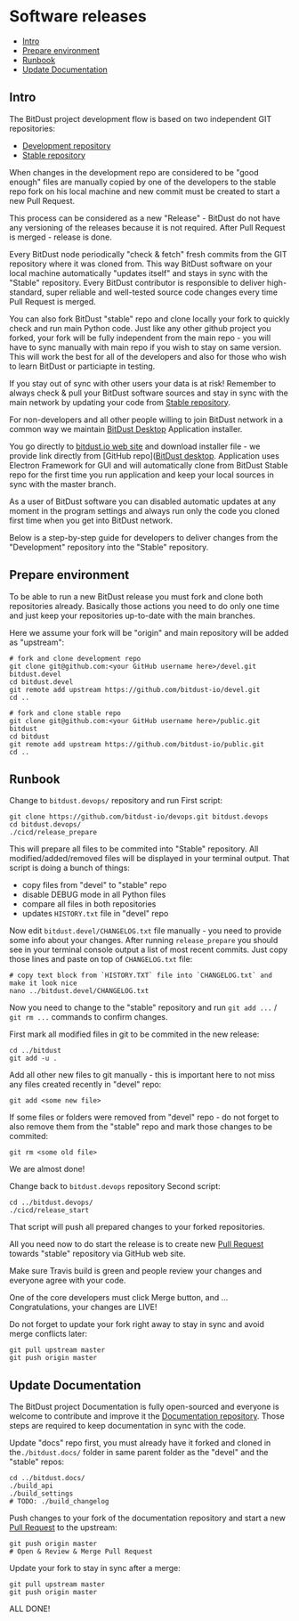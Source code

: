 # Software releases

* [Intro](#intro)
* [Prepare environment](#prepare-environment)
* [Runbook](#runbook)
* [Update Documentation](#update-documentation)


## Intro

The BitDust project development flow is based on two independent GIT repositories:

* [Development repository](https://github.com/bitdust-io/devel)
* [Stable repository](https://github.com/bitdust-io/public)


When changes in the development repo are considered to be "good enough" files are manually copied by one of the developers to the stable repo fork on his local machine and new commit must be created to start a new Pull Request.

This process can be considered as a new "Release" - BitDust do not have any versioning of the releases because it is not required. After Pull Request is merged - release is done.

Every BitDust node periodically "check & fetch" fresh commits from the GIT repository where it was cloned from.
This way BitDust software on your local machine automatically "updates itself" and stays in sync with the "Stable" repository. Every BitDust contributor is responsible to deliver high-standard, super reliable and well-tested source code changes every time Pull Request is merged.

You can also fork BitDust "stable" repo and clone locally your fork to quickly check and run main Python code. Just like any other github project you forked, your fork will be fully independent from the main repo - you will have to sync manually with main repo if you wish to stay on same version. This will work the best for all of the developers and also for those who wish to learn BitDust or particiapte in testing.

If you stay out of sync with other users your data is at risk! Remember to always check & pull your BitDust software sources and stay in sync with the main network by updating your code from [Stable repository](https://github.com/bitdust-io/public).

For non-developers and all other people willing to join BitDust network in a common way we maintain [BitDust Desktop](https://github.com/bitdust-io/desktop/releases) Application installer.

You go directly to [bitdust.io web site](https://bitdust.io) and download installer file - we provide link directly from [GitHub repo]([BitDust desktop](https://github.com/bitdust-io/desktop/). Application uses Electron Framework for GUI and will automatically clone from BitDust Stable repo for the first time you run application and keep your local sources in sync with the master branch.

As a user of BitDust software you can disabled automatic updates at any moment in the program settings and always run only the code you cloned first time when you get into BitDust network.

Below is a step-by-step guide for developers to deliver changes from the "Development" repository into the "Stable" repository.



## Prepare environment

To be able to run a new BitDust release you must fork and clone both repositories already.
Basically those actions you need to do only one time and just keep your repositories up-to-date with the main branches.

Here we assume your fork will be "origin" and main repository will be added as "upstream":

    # fork and clone development repo
    git clone git@github.com:<your GitHub username here>/devel.git bitdust.devel
    cd bitdust.devel
    git remote add upstream https://github.com/bitdust-io/devel.git
    cd ..

    # fork and clone stable repo
    git clone git@github.com:<your GitHub username here>/public.git bitdust
    cd bitdust
    git remote add upstream https://github.com/bitdust-io/public.git
    cd ..



## Runbook

Change to `bitdust.devops/` repository and run First script:

    git clone https://github.com/bitdust-io/devops.git bitdust.devops
    cd bitdust.devops/
    ./cicd/release_prepare


This will prepare all files to be commited into "Stable" repository.
All modified/added/removed files will be displayed in your terminal output. That script is doing a bunch of things:

* copy files from "devel" to "stable" repo
* disable DEBUG mode in all Python files
* compare all files in both repositories
* updates `HISTORY.txt` file in "devel" repo


Now edit `bitdust.devel/CHANGELOG.txt` file manually - you need to provide some info about your changes.
After running `release_prepare` you should see in your terminal console output a list of most recent commits.
Just copy those lines and paste on top of `CHANGELOG.txt` file:

    # copy text block from `HISTORY.TXT` file into `CHANGELOG.txt` and make it look nice
    nano ../bitdust.devel/CHANGELOG.txt


Now you need to change to the "stable" repository and run `git add ...` / `git rm ...` commands to confirm changes.

First mark all modified files in git to be commited in the new release:

    cd ../bitdust
    git add -u .


Add all other new files to git manually - this is important here to not miss any files created recently in "devel" repo:

    git add <some new file>


If some files or folders were removed from "devel" repo - do not forget to also remove them from the "stable" repo and mark those changes to be commited:

    git rm <some old file>


We are almost done!

Change back to `bitdust.devops` repository Second script:

    cd ../bitdust.devops/
    ./cicd/release_start


That script will push all prepared changes to your forked repositories.

All you need now to do start the release is to create new [Pull Request](https://github.com/bitdust-io/public/pulls) towards "stable" repository via GitHub web site.

Make sure Travis build is green and people review your changes and everyone agree with your code.

One of the core developers must click Merge button, and ...  Congratulations, your changes are LIVE!

Do not forget to update your fork right away to stay in sync and avoid merge conflicts later:

    git pull upstream master
    git push origin master



## Update Documentation

The BitDust project Documentation is fully open-sourced and everyone is welcome to contribute and improve it the [Documentation repository](https://github.com/bitdust-io/docs).
Those steps are required to keep documentation in sync with the code.

Update "docs" repo first, you must already have it forked and cloned in the`./bitdust.docs/` folder in same parent folder as the "devel" and the "stable" repos:

    cd ../bitdust.docs/
    ./build_api
    ./build_settings
    # TODO: ./build_changelog


Push changes to your fork of the documentation repository and start a new [Pull Request](https://github.com/bitdust-io/docs/pulls) to the upstream:

    git push origin master
    # Open & Review & Merge Pull Request


Update your fork to stay in sync after a merge:

    git pull upstream master
    git push origin master


ALL DONE!



<div class=fbcomments markdown="1">
</div>
